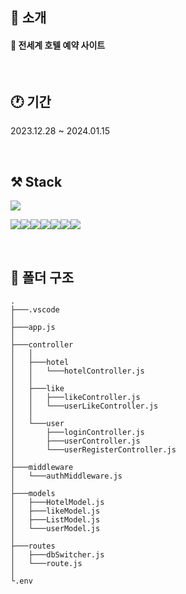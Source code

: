 ## 🚀 소개

#### 🏨 전세계 호텔 예약 사이트

<br>

## 🕐 기간

2023.12.28 ~ 2024.01.15

<br>

## ⚒️ Stack

<img src="https://img.shields.io/badge/amazonec2-FF9900?style=for-the-badge&logo=amazonec2&logoColor=white">

<br>

<img src="https://img.shields.io/badge/node.js-339933?style=for-the-badge&logo=node.js&logoColor=white"><img src="https://img.shields.io/badge/express-000000?style=for-the-badge&logo=express&logoColor=white"><img src="https://img.shields.io/badge/axios-5A29E4?style=for-the-badge&logo=axios&logoColor=white"><img src="https://img.shields.io/badge/mongodb-47A248?style=for-the-badge&logo=mongodb&logoColor=white"><img src="https://img.shields.io/badge/mongoose-880000?style=for-the-badge&logo=mongoose&logoColor=white"><img src="https://img.shields.io/badge/jsonwebtokens-000000?style=for-the-badge&logo=jsonwebtokens&logoColor=white"><img src="https://img.shields.io/badge/.env-ECD53F?style=for-the-badge&logo=.env&logoColor=white">

<br>

## 📁 폴더 구조

```
.
├───.vscode
│
├───app.js
│
├───controller
│   │
│   ├───hotel
│   │   └───hotelController.js
│   │
│   ├───like
│   │   ├───likeController.js
│   │   └───userLikeController.js
│   │
│   └───user
│       ├───loginController.js
│       ├───userController.js
│       └───userRegisterController.js
│
├───middleware
│   └───authMiddleware.js
│
├───models
│   ├───HotelModel.js
│   ├───likeModel.js
│   ├───ListModel.js
│   └───userModel.js
│
├───routes
│   ├───dbSwitcher.js
│   └───route.js
│
└.env
```
